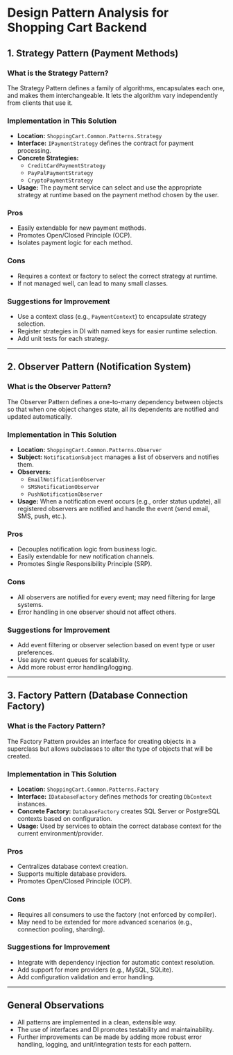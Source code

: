 # Design Pattern Analysis for Shopping Cart Backend

## 1. Strategy Pattern (Payment Methods)

### What is the Strategy Pattern?
The Strategy Pattern defines a family of algorithms, encapsulates each one, and makes them interchangeable. It lets the algorithm vary independently from clients that use it.

### Implementation in This Solution
- **Location:** `ShoppingCart.Common.Patterns.Strategy`
- **Interface:** `IPaymentStrategy` defines the contract for payment processing.
- **Concrete Strategies:**
  - `CreditCardPaymentStrategy`
  - `PayPalPaymentStrategy`
  - `CryptoPaymentStrategy`
- **Usage:** The payment service can select and use the appropriate strategy at runtime based on the payment method chosen by the user.

### Pros
- Easily extendable for new payment methods.
- Promotes Open/Closed Principle (OCP).
- Isolates payment logic for each method.

### Cons
- Requires a context or factory to select the correct strategy at runtime.
- If not managed well, can lead to many small classes.

### Suggestions for Improvement
- Use a context class (e.g., `PaymentContext`) to encapsulate strategy selection.
- Register strategies in DI with named keys for easier runtime selection.
- Add unit tests for each strategy.

---

## 2. Observer Pattern (Notification System)

### What is the Observer Pattern?
The Observer Pattern defines a one-to-many dependency between objects so that when one object changes state, all its dependents are notified and updated automatically.

### Implementation in This Solution
- **Location:** `ShoppingCart.Common.Patterns.Observer`
- **Subject:** `NotificationSubject` manages a list of observers and notifies them.
- **Observers:**
  - `EmailNotificationObserver`
  - `SMSNotificationObserver`
  - `PushNotificationObserver`
- **Usage:** When a notification event occurs (e.g., order status update), all registered observers are notified and handle the event (send email, SMS, push, etc.).

### Pros
- Decouples notification logic from business logic.
- Easily extendable for new notification channels.
- Promotes Single Responsibility Principle (SRP).

### Cons
- All observers are notified for every event; may need filtering for large systems.
- Error handling in one observer should not affect others.

### Suggestions for Improvement
- Add event filtering or observer selection based on event type or user preferences.
- Use async event queues for scalability.
- Add more robust error handling/logging.

---

## 3. Factory Pattern (Database Connection Factory)

### What is the Factory Pattern?
The Factory Pattern provides an interface for creating objects in a superclass but allows subclasses to alter the type of objects that will be created.

### Implementation in This Solution
- **Location:** `ShoppingCart.Common.Patterns.Factory`
- **Interface:** `IDatabaseFactory` defines methods for creating `DbContext` instances.
- **Concrete Factory:** `DatabaseFactory` creates SQL Server or PostgreSQL contexts based on configuration.
- **Usage:** Used by services to obtain the correct database context for the current environment/provider.

### Pros
- Centralizes database context creation.
- Supports multiple database providers.
- Promotes Open/Closed Principle (OCP).

### Cons
- Requires all consumers to use the factory (not enforced by compiler).
- May need to be extended for more advanced scenarios (e.g., connection pooling, sharding).

### Suggestions for Improvement
- Integrate with dependency injection for automatic context resolution.
- Add support for more providers (e.g., MySQL, SQLite).
- Add configuration validation and error handling.

---

## General Observations
- All patterns are implemented in a clean, extensible way.
- The use of interfaces and DI promotes testability and maintainability.
- Further improvements can be made by adding more robust error handling, logging, and unit/integration tests for each pattern. 